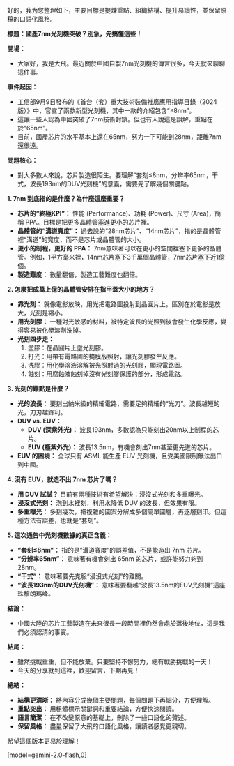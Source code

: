 好的，我为您整理如下，主要目標是提煉重點、組織結構、提升易讀性，並保留原稿的口語化風格。

**標題：國產7nm光刻機突破？別急，先搞懂這些！**

**開場：**

*   大家好，我是大飛。最近關於中國自製7nm光刻機的傳言很多，今天就來聊聊這件事。

**事件起因：**

*   工信部9月9日發布的《首台（套）重大技術裝備推廣應用指導目錄（2024版）》中，官宣了兩款新型光刻機，其中一款的介紹包含“≤8nm”。
*   這讓一些人認為中國突破了7nm技術封鎖。但也有人說這是誤解，重點在於“65nm”。
*   目前，國產芯片的水平基本上還在65nm，努力一下可能到28nm，距離7nm還很遠。

**問題核心：**

*   對大多數人來說，芯片製造很陌生。要理解“套刻≤8nm，分辨率65nm，干式，波長193nm的DUV光刻機”的意義，需要先了解幾個關鍵點。

**1. 7nm 到底指的是什麼？為什麼這麼重要？**

*   **芯片的“終極KPI”：** 性能 (Performance)、功耗 (Power)、尺寸 (Area)，簡稱 PPA。目標是把更多晶體管塞進更小的芯片裡。
*   **晶體管的“溝道寬度”：** 過去說的“28nm芯片”、“14nm芯片”，指的是晶體管裡“溝道”的寬度，而不是芯片或晶體管的大小。
*   **更小的制程，更好的 PPA：** 7nm意味著可以在更小的空間裡塞下更多的晶體管。例如，1平方毫米裡，14nm芯片塞下3千萬個晶體管，7nm芯片塞下近1億個。
*   **製造難度：** 數量翻倍，製造工藝難度也翻倍。

**2. 怎麼把成萬上億的晶體管安排在指甲蓋大小的地方？**

*   **靠光刻：** 就像電影放映，用光把電路圖投射到晶圓片上。區別在於電影是放大，光刻是縮小。
*   **用光刻膠：** 一種對光敏感的材料，被特定波長的光照到後會發生化學反應，變得容易被化學溶劑洗掉。
*   **光刻四步走：**
    1.  塗膠：在晶圓片上塗光刻膠。
    2.  打光：用帶有電路圖的掩膜版照射，讓光刻膠發生反應。
    3.  洗膠：用化學溶液溶解被光照射過的光刻膠，顯現電路圖。
    4.  蝕刻：用腐蝕液蝕刻掉沒有光刻膠保護的部分，形成電路。

**3. 光刻的難點是什麼？**

*   **光的波長：** 要刻出納米級的精細電路，需要足夠精細的“光刀”。波長越短的光，刀刃越鋒利。
*   **DUV vs. EUV：**
    *   **DUV (深紫外光)：** 波長193nm，多數認為只能刻出20nm以上制程的芯片。
    *   **EUV (極紫外光)：** 波長13.5nm，有機會刻出7nm甚至更先進的芯片。
*   **EUV 的困境：** 全球只有 ASML 能生產 EUV 光刻機，且受美國限制無法出口到中國。

**4. 沒有 EUV，就造不出 7nm 芯片了嗎？**

*   **用 DUV 試試？** 目前有兩種技術有希望解決：浸沒式光刻和多重曝光。
*   **浸沒式光刻：** 泡到水裡刻，利用水降低 DUV 的波長，但效果有限。
*   **多重曝光：** 多刻幾次，把複雜的圖案分解成多個簡單圖層，再逐層刻印。但這種方法有誤差，也就是“套刻”。

**5. 這次通告中光刻機數據的真正含義：**

*   **“套刻≤8nm”：** 指的是“溝道寬度”的誤差值，不是能造出 7nm 芯片。
*   **“分辨率65nm”：** 意味著有機會刻出 65nm 的芯片，或許能努力夠到 28nm。
*   **“干式”：** 意味著要先克服“浸沒式光刻”的難關。
*   **“波長193nm的DUV光刻機”：** 意味著要翻越“波長13.5nm的EUV光刻機”這座珠穆朗瑪峰。

**結論：**

*   中國大陸的芯片工藝製造在未來很長一段時間裡仍然會處於落後地位，這是我們必須認清的事實。

**結尾：**

*   雖然挑戰重重，但不能放棄。只要堅持不懈努力，總有戰勝挑戰的一天！
*   今天的分享就到這裡，歡迎留言，下期再見！

**總結：**

*   **結構更清晰：** 將內容分成幾個主要問題，每個問題下再細分，方便理解。
*   **重點突出：** 用粗體標示關鍵詞和重要結論，方便快速閱讀。
*   **語言簡潔：** 在不改變原意的基礎上，刪除了一些口語化的贅述。
*   **保留風格：** 盡量保留了大飛的口語化風格，讓讀者感覺更親切。

希望這個版本更易於理解！

[model=gemini-2.0-flash,0]
